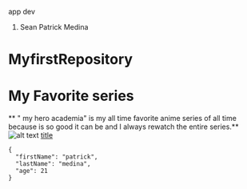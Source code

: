 app dev
1. Sean Patrick Medina
# MyfirstRepository
# My Favorite series
** " my hero academia" is my all time favorite anime series of all time because is so good it can be and I always rewatch the entire series.**
![alt text](https://www.opgt.it/wp-content/uploads/2021/02/1569089784_moja-gerojskaja-akademija-anime-40-scaled.jpg)
[title](https://en.wikipedia.org/wiki/My_Hero_Academia.com)
```
{
  "firstName": "patrick",
  "lastName": "medina",
  "age": 21
}
```
